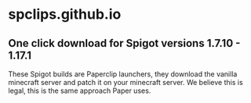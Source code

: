 # spclips.github.io
## One click download for Spigot versions 1.7.10 - 1.17.1
These Spigot builds are Paperclip launchers, they download the vanilla minecraft server and patch it on your minecraft server. We believe this is legal, this is the same approach Paper uses.
